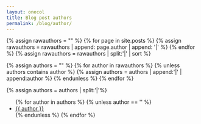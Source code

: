 ```yaml
---
layout: onecol
title: Blog post authors
permalink: /blog/author/
---
```

{% assign rawauthors = "" %}
{% for page in site.posts %}
    {% assign rawauthors = rawauthors | append: page.author | append: '|' %}
{% endfor %}
{% assign rawauthors = rawauthors | split:'|' | sort %}

{% assign authors = "" %}
{% for author in rawauthors %}
    {% unless authors contains author %}
        {% assign authors = authors | append:'|' | append:author %}
    {% endunless %}
{% endfor %}

{% assign authors = authors | split:'|'%}
<ul>
{% for author in authors %}
    {% unless author == '' %}
        <li><a href="{{ author | downcase | replace: ' ', '' }}">{{ author }}</a></li>
    {% endunless %}
{% endfor %}
</ul>
